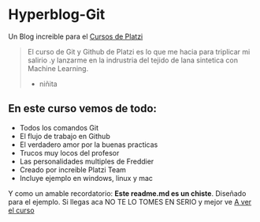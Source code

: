 # Hyperblog-Git
Un Blog increible para  el [Cursos de Platzi](https://platzi.com "Cursos de Platzi")
> El curso de Git y Github de Platzi es lo que me hacia para triplicar mi salirio .y lanzarme en  la indrustria del tejido de lana sintetica con Machine Learning.
> - niñita

## En este curso vemos de todo:
* Todos los comandos Git
* El flujo de trabajo en Github
* El verdadero amor por la buenas practicas
* Trucos muy locos del profesor
* Las personalidades multiples de Freddier
* Creado por increible Platzi Team
* Incluye ejemplo en windows, linux y mac

Y como un amable recordatorio: **Este readme.md es un chiste**. Diseñado para el ejemplo. Si llegas aca NO TE LO TOMES EN SERIO y mejor ve [A ver el curso](https://platzi.com/cursos/git-github "A ver el curso")